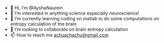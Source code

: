 - 👋 Hi, I’m @AyshaNaurein
- 👀 I’m interested in anything science especially neuroscience!
- 🌱 I’m currently learning coding on matlab to do some computations on entropy calculation of the brain
- 💞️ I’m looking to collaborate on brain entropy calculation
- 📫 How to reach me achuachachu@gmail.com

<!---
AyshaNaurein/AyshaNaurein is a ✨ special ✨ repository because its `README.md` (this file) appears on your GitHub profile.
You can click the Preview link to take a look at your changes.
--->
